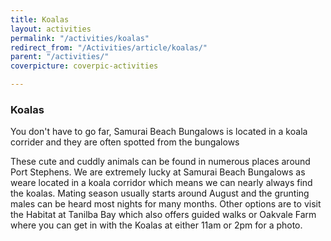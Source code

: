 ```yaml
---
title: Koalas
layout: activities
permalink: "/activities/koalas"
redirect_from: "/Activities/article/koalas/"
parent: "/activities/"
coverpicture: coverpic-activities

---
```

### Koalas
You don't have to go far, Samurai Beach Bungalows is located in a koala corrider and they are often spotted from the bungalows

These cute and cuddly animals can be found in numerous places around Port Stephens. We are extremely lucky at Samurai Beach Bungalows as weare located in a koala corridor which means we can nearly always find the koalas. Mating season usually starts around August and the grunting males can be heard most nights for many months. Other options are to visit the Habitat at Tanilba Bay which also offers guided walks or Oakvale Farm where you can get in with the Koalas at either 11am or 2pm for a photo.